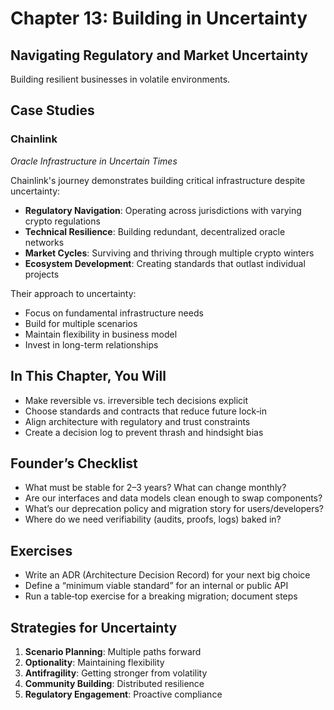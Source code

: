 # Chapter 13: Building in Uncertainty

## Navigating Regulatory and Market Uncertainty

Building resilient businesses in volatile environments.

## Case Studies

### Chainlink
*Oracle Infrastructure in Uncertain Times*

Chainlink's journey demonstrates building critical infrastructure despite uncertainty:

- **Regulatory Navigation**: Operating across jurisdictions with varying crypto regulations
- **Technical Resilience**: Building redundant, decentralized oracle networks
- **Market Cycles**: Surviving and thriving through multiple crypto winters
- **Ecosystem Development**: Creating standards that outlast individual projects

Their approach to uncertainty:
- Focus on fundamental infrastructure needs
- Build for multiple scenarios
- Maintain flexibility in business model
- Invest in long-term relationships

## In This Chapter, You Will

- Make reversible vs. irreversible tech decisions explicit
- Choose standards and contracts that reduce future lock‑in
- Align architecture with regulatory and trust constraints
- Create a decision log to prevent thrash and hindsight bias

## Founder’s Checklist

- What must be stable for 2–3 years? What can change monthly?
- Are our interfaces and data models clean enough to swap components?
- What’s our deprecation policy and migration story for users/developers?
- Where do we need verifiability (audits, proofs, logs) baked in?

## Exercises

- Write an ADR (Architecture Decision Record) for your next big choice
- Define a “minimum viable standard” for an internal or public API
- Run a table‑top exercise for a breaking migration; document steps

## Strategies for Uncertainty

1. **Scenario Planning**: Multiple paths forward
2. **Optionality**: Maintaining flexibility
3. **Antifragility**: Getting stronger from volatility
4. **Community Building**: Distributed resilience
5. **Regulatory Engagement**: Proactive compliance
